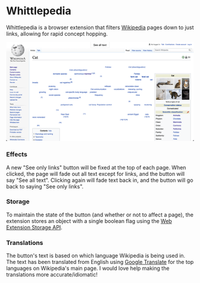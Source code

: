 # Whittlepedia

Whittlepedia is a browser extension that filters [Wikipedia][1] pages down to
just links, allowing for rapid concept hopping.

![An example of the extension in action](assets/example.png "An example of the extension in action")

### Effects

A new "See only links" button will be fixed at the top of each page. When
clicked, the page will fade out all text except for links, and the button will
say "See all text". Clicking again will fade text back in, and the button will
go back to saying "See only links".

### Storage

To maintain the state of the button (and whether or not to affect a page), the
extension stores an object with a single boolean flag using the
[Web Extension Storage API][2].

### Translations

The button's text is based on which language Wikipedia is being used in. The
text has been translated from English using [Google Translate][3] for the top
languages on Wikipedia's main page. I would love help making the translations
more accurate/idiomatic!

[1]: https://www.wikipedia.org
[2]: https://developer.mozilla.org/en-US/docs/Mozilla/Add-ons/WebExtensions/API/storage
[3]: https://translate.google.com/
